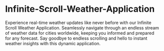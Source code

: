 # Infinite-Scroll-Weather-Application
Experience real-time weather updates like never before with our Infinite Scroll Weather Application. Seamlessly navigate through an endless stream of weather data for cities worldwide, keeping you informed and prepared for any forecast. Say goodbye to endless scrolling and hello to instant weather insights with this dynamic application. 
